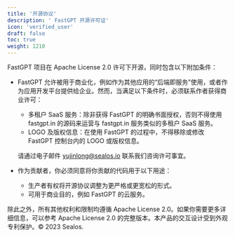 ```yaml
---
title: '开源协议'
description: ' FastGPT 开源许可证'
icon: 'verified_user'
draft: false
toc: true
weight: 1210
---
```


FastGPT 项目在 Apache License 2.0 许可下开源，同时包含以下附加条件：

+ FastGPT 允许被用于商业化，例如作为其他应用的“后端即服务”使用，或者作为应用开发平台提供给企业。然而，当满足以下条件时，必须联系作者获得商业许可：
   
   + 多租户 SaaS 服务：除非获得 FastGPT 的明确书面授权，否则不得使用 fastgpt.in 的源码来运营与 fastgpt.in 服务类似的多租户 SaaS 服务。
   + LOGO 及版权信息：在使用 FastGPT 的过程中，不得移除或修改 FastGPT 控制台内的 LOGO 或版权信息。

   请通过电子邮件 yujinlong@sealos.io 联系我们咨询许可事宜。

+ 作为贡献者，你必须同意将你贡献的代码用于以下用途：
  
   + 生产者有权将开源协议调整为更严格或更宽松的形式。
   + 可用于商业目的，例如 FastGPT 的云服务。 

除此之外，所有其他权利和限制均遵循 Apache License 2.0。如果你需要更多详细信息，可以参考 Apache License 2.0 的完整版本。本产品的交互设计受到外观专利保护。© 2023 Sealos.